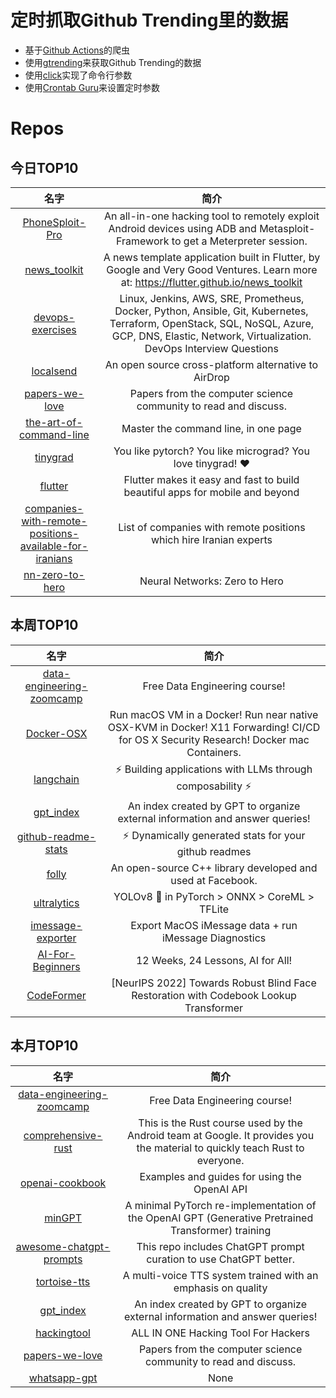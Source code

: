 # 定时抓取Github Trending里的数据
* 基于[Github Actions](https://docs.github.com/en/actions)的爬虫
* 使用[gtrending](https://github.com/hedythedev/gtrending)来获取Github Trending的数据
* 使用[click](https://github.com/pallets/click)实现了命令行参数
* 使用[Crontab Guru](https://crontab.guru/)来设置定时参数

# Repos
## 今日TOP10 
<!-- START OF DAILY_TOP10_REPOS -->
| 名字 | 简介 |
| :----: | :----: |
| [PhoneSploit-Pro](https://github.com/AzeemIdrisi/PhoneSploit-Pro) | An all-in-one hacking tool to remotely exploit Android devices using ADB and Metasploit-Framework to get a Meterpreter session. |
| [news_toolkit](https://github.com/flutter/news_toolkit) | A news template application built in Flutter, by Google and Very Good Ventures. Learn more at: https://flutter.github.io/news_toolkit |
| [devops-exercises](https://github.com/bregman-arie/devops-exercises) | Linux, Jenkins, AWS, SRE, Prometheus, Docker, Python, Ansible, Git, Kubernetes, Terraform, OpenStack, SQL, NoSQL, Azure, GCP, DNS, Elastic, Network, Virtualization. DevOps Interview Questions |
| [localsend](https://github.com/localsend/localsend) | An open source cross-platform alternative to AirDrop |
| [papers-we-love](https://github.com/papers-we-love/papers-we-love) | Papers from the computer science community to read and discuss. |
| [the-art-of-command-line](https://github.com/jlevy/the-art-of-command-line) | Master the command line, in one page |
| [tinygrad](https://github.com/geohot/tinygrad) | You like pytorch? You like micrograd? You love tinygrad! ❤️ |
| [flutter](https://github.com/flutter/flutter) | Flutter makes it easy and fast to build beautiful apps for mobile and beyond |
| [companies-with-remote-positions-available-for-iranians](https://github.com/komeilmehranfar/companies-with-remote-positions-available-for-iranians) | List of companies with remote positions which hire Iranian experts |
| [nn-zero-to-hero](https://github.com/karpathy/nn-zero-to-hero) | Neural Networks: Zero to Hero |
<!-- END OF DAILY_TOP10_REPOS -->

## 本周TOP10
<!-- START OF WEEKLY_TOP10_REPOS -->
| 名字 | 简介 |
| :----: | :----: |
| [data-engineering-zoomcamp](https://github.com/DataTalksClub/data-engineering-zoomcamp) | Free Data Engineering course! |
| [Docker-OSX](https://github.com/sickcodes/Docker-OSX) | Run macOS VM in a Docker! Run near native OSX-KVM in Docker! X11 Forwarding! CI/CD for OS X Security Research! Docker mac Containers. |
| [langchain](https://github.com/hwchase17/langchain) | ⚡ Building applications with LLMs through composability ⚡ |
| [gpt_index](https://github.com/jerryjliu/gpt_index) | An index created by GPT to organize external information and answer queries! |
| [github-readme-stats](https://github.com/anuraghazra/github-readme-stats) | ⚡ Dynamically generated stats for your github readmes |
| [folly](https://github.com/facebook/folly) | An open-source C++ library developed and used at Facebook. |
| [ultralytics](https://github.com/ultralytics/ultralytics) | YOLOv8 🚀 in PyTorch > ONNX > CoreML > TFLite |
| [imessage-exporter](https://github.com/ReagentX/imessage-exporter) | Export MacOS iMessage data + run iMessage Diagnostics |
| [AI-For-Beginners](https://github.com/microsoft/AI-For-Beginners) | 12 Weeks, 24 Lessons, AI for All! |
| [CodeFormer](https://github.com/sczhou/CodeFormer) | [NeurIPS 2022] Towards Robust Blind Face Restoration with Codebook Lookup Transformer |
<!-- END OF WEEKLY_TOP10_REPOS -->

## 本月TOP10
<!-- START OF MONTHLY_TOP10_REPOS -->
| 名字 | 简介 |
| :----: | :----: |
| [data-engineering-zoomcamp](https://github.com/DataTalksClub/data-engineering-zoomcamp) | Free Data Engineering course! |
| [comprehensive-rust](https://github.com/google/comprehensive-rust) | This is the Rust course used by the Android team at Google. It provides you the material to quickly teach Rust to everyone. |
| [openai-cookbook](https://github.com/openai/openai-cookbook) | Examples and guides for using the OpenAI API |
| [minGPT](https://github.com/karpathy/minGPT) | A minimal PyTorch re-implementation of the OpenAI GPT (Generative Pretrained Transformer) training |
| [awesome-chatgpt-prompts](https://github.com/f/awesome-chatgpt-prompts) | This repo includes ChatGPT prompt curation to use ChatGPT better. |
| [tortoise-tts](https://github.com/neonbjb/tortoise-tts) | A multi-voice TTS system trained with an emphasis on quality |
| [gpt_index](https://github.com/jerryjliu/gpt_index) | An index created by GPT to organize external information and answer queries! |
| [hackingtool](https://github.com/Z4nzu/hackingtool) | ALL IN ONE Hacking Tool For Hackers |
| [papers-we-love](https://github.com/papers-we-love/papers-we-love) | Papers from the computer science community to read and discuss. |
| [whatsapp-gpt](https://github.com/danielgross/whatsapp-gpt) | None |
<!-- END OF MONTHLY_TOP10_REPOS -->
